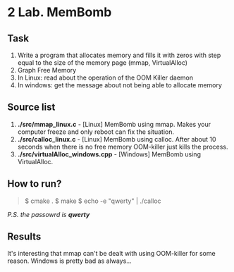 # 2 Lab. MemBomb

## Task 
1. Write a program that allocates memory and fills it with zeros with step equal to the size of the memory page (mmap, VirtualAlloc)
2. Graph Free Memory
3. In Linux: read about the operation of the OOM Killer daemon
4. In windows: get the message about not being able to allocate memory

## Source list 
1. **./src/mmap_linux.c** - [Linux] MemBomb using mmap. Makes your computer freeze and only reboot can fix the situation.
2. **./src/calloc_linux.c** - [Linux] MemBomb using calloc. After about 10 seconds when there is no free memory OOM-killer just kills the process.
3. **./src/virtualAlloc_windows.cpp** - [Windows] MemBomb using VirtualAlloc.

## How to run?

> $ cmake .
$ make 
$ echo -e "qwerty" | ./calloc 
 
*P.S. the passowrd is **qwerty***

## Results
It's interesting that mmap can't be dealt with using OOM-killer for some reason. 
Windows is pretty bad as always... 

